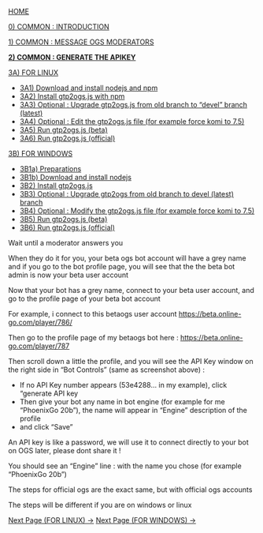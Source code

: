 [HOME](https://github.com/wonderingabout/gtp2ogs-tutorial)

[0) COMMON : INTRODUCTION](/docs/0-common-introduction.md)

[1) COMMON : MESSAGE OGS MODERATORS](/docs/1-common-message-ogs-moderators.md)

[**2) COMMON : GENERATE THE APIKEY**](/docs/2-common-generate-the-apikey.md)

[3A) FOR LINUX](/docs/3A0-FOR-LINUX.md)
  - [3A1) Download and install nodejs and npm](/docs/3A1-linux-download-install-nodejs.md)
  - [3A2) Install gtp2ogs.js with npm](/docs/3A2-linux-install-gt2ogs-js-with-npm.md)
  - [3A3) Optional : Upgrade gtp2ogs.js from old branch to “devel” branch (latest)](/docs/3A3-linux-optional-upgrade-to-devel.md)
  - [3A4) Optional : Edit the gtp2ogs.js file (for example force komi to 7.5)](3A4-linux-optional-edit-gtp2ogs-js-file.md)
  - [3A5) Run gtp2ogs.js (beta)](/docs/3A5-linux-run-gtp2ogs-js-beta.md)
  - [3A6) Run gtp2ogs.js (official)](/docs/3A6-linux-run-gtp2ogs-js-beta.md)


[3B) FOR WINDOWS](/docs/3B0-FOR-WINDOWS.md)

  - [3B1a) Preparations](/docs/3B1a-windows-preparations.md)
  - [3B1b) Download and install nodejs](/docs/3B1b-windows-download-install-nodejs.md)
  - [3B2) Install gtp2ogs.js](/docs/3B2-windows-install-gt2ogs-js-with-npm.md)
  - [3B3) Optional : Upgrade gtp2ogs from old branch to devel (latest) branch](/docs/3B3-windows-optional-upgrade-to-devel.md)
  - [3B4) Optional : Modify the gtp2ogs.js file (for example force komi to 7.5)](/docs/3B4-windows-optional-edit-gtp2ogs-js-file.md)
  - [3B5) Run gtp2ogs.js (beta)](/docs/3B5-windows-run-gtp2ogs-js-beta.md)
  - [3B6) Run gtp2ogs.js (official)](/docs/3B6-windows-run-gtp2ogs-js-beta.md)

Wait until a moderator answers you

When they do it for you, your beta ogs bot account will have a grey name and if you go to the bot profile page, you will see that the the beta bot admin is now your beta user account

Now that your bot has a grey name, connect to your beta user account, and go to the profile page of your beta bot account

For example, i connect to this betaogs user account https://beta.online-go.com/player/786/ 

Then go to the profile page of my betaogs bot here : https://beta.online-go.com/player/787

Then scroll down a little the profile, and you will see the API Key window on the right side in “Bot Controls” (same as screenshot above) : 

- If no API Key number appears (53e4288… in my example), click “generate API key
- Then give your bot any name in bot engine (for example for me “PhoenixGo 20b”), the name will appear in “Engine” description of the profile
- and click “Save”

An API key is like a password, we will use it to connect directly to your bot on OGS later, please dont share it !

You should see an “Engine” line : with the name you chose (for example “PhoenixGo 20b”)

The steps for official ogs are the exact same, but with official ogs accounts

The steps will be different if you are on windows or linux

[Next Page (FOR LINUX) ->](/docs/3A0-FOR-LINUX.md)
[Next Page (FOR WINDOWS) ->](/docs/3B0-FOR-WINDOWS.md)

